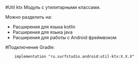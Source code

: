 #Util ktx
Модуль c утилитарными классами.

Можно разделить на:
+ Расширения для языка kotlin
+ Расширения для языка java
+ Расширения для работы с Android фреймвоком

#Подключение
Gradle:
```
    implementation "ru.surfstudio.android:util-ktx:X.X.X"
```
